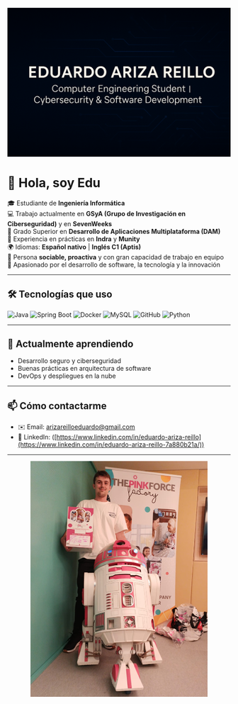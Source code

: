 <!-- Banner -->
![Eduardo Ariza Reillo](assets/banner.png)

# 👋 Hola, soy Edu  

🎓 Estudiante de **Ingeniería Informática**  
💻 Trabajo actualmente en **GSyA (Grupo de Investigación en Ciberseguridad)** y en **SevenWeeks**  
📱 Grado Superior en **Desarrollo de Aplicaciones Multiplataforma (DAM)**  
🏢 Experiencia en prácticas en **Indra** y **Munity**  
🌍 Idiomas: **Español nativo** | **Inglés C1 (Aptis)**  
🤝 Persona **sociable, proactiva** y con gran capacidad de trabajo en equipo  
🚀 Apasionado por el desarrollo de software, la tecnología y la innovación  

---

## 🛠️ Tecnologías que uso  

![Java](https://img.shields.io/badge/Code-Java-orange?logo=java&logoColor=white)
![Spring Boot](https://img.shields.io/badge/Framework-SpringBoot-green?logo=springboot)
![Docker](https://img.shields.io/badge/DevOps-Docker-blue?logo=docker)
![MySQL](https://img.shields.io/badge/Database-MySQL-blue?logo=mysql)
![GitHub](https://img.shields.io/badge/Tools-GitHub-black?logo=github)
![Python](https://img.shields.io/badge/Code-Python-yellow?logo=python)

---

## 🌱 Actualmente aprendiendo
- Desarrollo seguro y ciberseguridad  
- Buenas prácticas en arquitectura de software  
- DevOps y despliegues en la nube  

---

## 📫 Cómo contactarme
- ✉️ Email: arizareilloeduardo@gmail.com  
- 💼 LinkedIn: ([https://www.linkedin.com/in/eduardo-ariza-reillo](https://www.linkedin.com/in/eduardo-ariza-reillo-7a880b21a/))

---

<p align="center">
  <img src="assets/FotoGit.jpg" alt="Edu con R2D2 de ThePinkForce" width="400"/>
</p>
